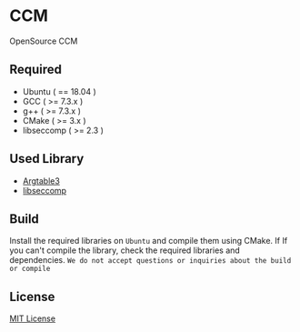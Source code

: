 # CCM
OpenSource CCM

## Required

* Ubuntu ( == 18.04 )
* GCC ( >= 7.3.x )
* g++ ( >= 7.3.x )
* CMake ( >= 3.x )
* libseccomp ( >= 2.3 )

## Used Library

* [Argtable3](https://github.com/argtable/argtable3)
* [libseccomp](https://github.com/seccomp/libseccomp)

## Build

Install the required libraries on `Ubuntu` and compile them using CMake. If If you can't compile the library, check the required libraries and dependencies. `We do not accept questions or inquiries about the build or compile`


## License

[MIT License](https://opensource.org/licenser/MIT)
